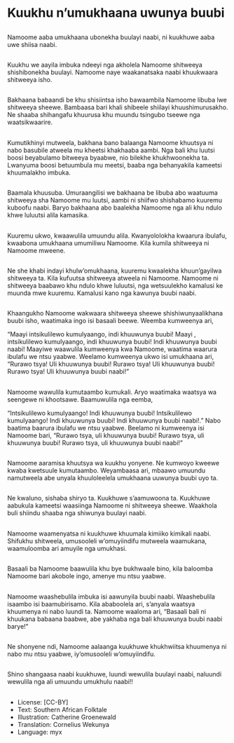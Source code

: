 # Kuukhu n’umukhaana uwunya buubi

##
Namoome aaba umukhaana
ubonekha buulayi naabi, ni
kuukhuwe aaba uwe shiisa naabi.

##
Kuukhu we aayila imbuka ndeeyi
nga akholela Namoome shitweeya
shishibonekha buulayi. Namoome
naye waakanatsaka naabi
khuukwaara shitweeya isho.

##
Bakhaana babaandi be khu
shisiintsa isho bawaambila
Namoome libuba lwe shitweeya
sheewe.
Bambaasa bari khali shibeele
shiilayi khuushimurusakho.
Ne shaaba shihangafu khuurusa
khu muundu tsingubo tseewe nga
waatsikwaarire.

##
Kumutikhinyi mutweela, bakhana
bano balaanga Namoome khuutsya
ni nabo basubile atweela mu
kheetsi khakhaaba aambi. Nga bali
khu luutsi boosi beyabulamo
bitweeya byaabwe, nio bilekhe
khukhwoonekha ta.
Lwanyuma boosi betuumbula mu
meetsi, baaba nga behanyakila
kameetsi khuumalakho imbuka.

##
Baamala khuusuba. Umuraangilisi
we bakhaana be libuba abo
waatuuma shitweeya sha Namoome
mu luutsi, aambi ni shiifwo
shishabamo kuuremu kuboofu
naabi.
Baryo bakhaana abo baalekha
Namoome nga ali khu ndulo khwe
luluutsi alila kamasika.

##
Kuuremu ukwo, kwaawulila
umuundu alila. Kwanyololokha
kwaarura ibulafu, kwaabona
umukhaana umumiliwu Namoome.
Kila kumila shitweeya ni Namoome
mweene.

##
Ne she khabi indayi
khulw’omukhaana, kuuremu
kwaalekha khuun’gayilwa
shitweeya ta. Kila kufuutsa
shitweeya atweela ni Namoome.
Namoome ni shitweeya baabawo
khu ndulo khwe luluutsi, nga
wetsuulekho kamalusi ke muunda
mwe kuuremu. Kamalusi kano nga
kawunya buubi naabi.

##
Khaangukho Namoome wakwaara
shitweeya sheewe
shishiwunyaalikhana buubi isho,
waatimaka ingo isi basaali beewe.
Weemba kumweenya ari,

“Maayi intsikulilewo kumulyaango, indi khuuwunya buubi!
Maayi , intsikulilewo kumulyaango, indi khuuwunya buubi!
Indi khuuwunya buubi naabi!
Maayiwe waawulila kumweenya kwa Namoome, waatima waarura
ibulafu we ntsu yaabwe. Weelamo kumweenya ukwo isi
umukhaana ari,
“Rurawo tsya! Uli khuuwunya buubi!
Rurawo tsya! Uli khuuwunya buubi!
Rurawo tsya! Uli khuuwunya buubi naabi!”

##
Namoome wawulila kumutaambo
kumukali. Aryo waatimaka waatsya
wa seengewe ni khootsawe.
Baamuwulila nga eemba,

“Intsikulilewo kumulyaango! Indi khuuwunya buubi!
Intsikulilewo kumulyaango! Indi khuuwunya buubi!
Indi khuuwunya buubi naabi!.”
Nabo baatima baarura ibulafu we ntsu yaabwe. Beelamo ni
kumweenya isi Namoome bari,
“Rurawo tsya, uli khuuwunya buubi!
Rurawo tsya, uli khuuwunya buubi!
Rurawo tsya, uli khuuwunya buubi naabi!”

##
Namoome aaramisa khuutsya wa
kuukhu yonyene.
Ne kumwoyo kweewe kwaba
kwetsuule kumutaambo.
Weyambaasa ari, mbaawo
umuundu namutweela abe unyala
khuuloleelela umukhaana uuwunya
buubi uyo ta.

##
Ne kwaluno, sishaba shiryo ta.
Kuukhuwe s’aamuwoona ta.
Kuukhuwe aabukula kameetsi
waasiinga Namoome ni shitweeya
sheewe. Waakhola buli shiindu
shaaba nga shiwunya buulayi naabi.

##
Namoome waamenyatsa ni
kuukhuwe khuumala kimiiko
kimikali naabi.
Shifukhu shitweela, umusooleli
w’omuyiindifu mutweela
waamukana, waamuloomba ari
amuyile nga umukhasi.

##
Basaali ba Namoome baawulila khu
bye bukhwaale bino, kila baloomba
Namoome bari akobole ingo,
amenye mu ntsu yaabwe.

##
Namoome waashebulila imbuka isi
aawunyila buubi naabi.
Waashebulila isaambo isi
baamubirisamo.
Kila ababoolela ari, s’anyala
waatsya khuumenya ni nabo luundi
ta.
Namoome waaloma ari, “Basaali
bali ni khuukana babaana baabwe,
abe yakhaba nga bali khuuwunya
buubi naabi barye!”

##
Ne shonyene ndi, Namoome
aalaanga kuukhuwe khukhwiitsa
khuumenya ni nabo mu ntsu
yaabwe, iy’omusooleli
w’omuyiindifu.

##
Shino shangaasa naabi kuukhuwe, luundi wewulila buulayi naabi, naluundi wewulila nga ali
umuundu umukhulu naabi!!

##
* License: [CC-BY]
* Text: Southern African Folktale
* Illustration: Catherine Groenewald
* Translation: Cornelius Wekunya
* Language: myx
